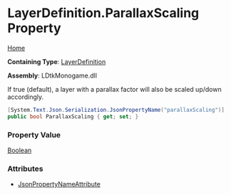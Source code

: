 # LayerDefinition\.ParallaxScaling Property

[Home](../../../README.md)

**Containing Type**: [LayerDefinition](../README.md)

**Assembly**: LDtkMonogame\.dll

  
 If true \(default\), a layer with a parallax factor will also be scaled up/down accordingly\. 

```csharp
[System.Text.Json.Serialization.JsonPropertyName("parallaxScaling")]
public bool ParallaxScaling { get; set; }
```

### Property Value

[Boolean](https://docs.microsoft.com/en-us/dotnet/api/system.boolean)

### Attributes

* [JsonPropertyNameAttribute](https://docs.microsoft.com/en-us/dotnet/api/system.text.json.serialization.jsonpropertynameattribute)

